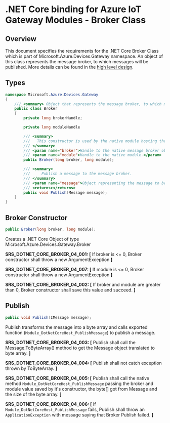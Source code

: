 .NET Core binding for Azure IoT Gateway Modules - Broker Class
==============================================================

Overview
--------


This document specifies the requirements for the .NET Core Broker Class which is part of Microsoft.Azure.Devices.Gateway namespace. 
An object of this class represents the message broker, to which messages will be published. 
More details can be found in the [high level design](./dotnet_core_binding_hld.md).

Types
-----
```C#
namespace Microsoft.Azure.Devices.Gateway
{
    /// <summary> Object that represents the message broker, to which messsages will be published </summary>
    public class Broker
    {
        private long brokerHandle;

        private long moduleHandle

        /// <summary>
        ///   This constructor is used by the native module hosting the CLR. The .NET Core module implementation will receive an instance of Broker and will never instantiate one directly. 
        /// </summary>
        /// <param name="broker">Handle to the native message broker object.</param>
        /// <param name="module">Handle to the native module.</param>
        public Broker(long broker, long module);

        /// <summary>
        ///     Publish a message to the message broker. 
        /// </summary>
        /// <param name="message">Object representing the message to be published to the broker.</param>
        /// <returns></returns>
        public void Publish(Message message);
    }
}
```

Broker Constructor
----------------------
```C#
public Broker(long broker, long module);
```
Creates a .NET Core Object of type Microsoft.Azure.Devices.Gateway.Broker

**SRS_DOTNET_CORE_BROKER_04_001: [** If broker is <= 0, Broker constructor shall throw a new ArgumentException **]**

**SRS_DOTNET_CORE_BROKER_04_007: [** If module is <= 0, Broker constructor shall throw a new ArgumentException  **]**

**SRS_DOTNET_CORE_BROKER_04_002: [** If broker and module are greater than 0, Broker constructor shall save this value and succeed. **]**


Publish
-------
```C#
public void Publish(IMessage message);
```
Publish transforms the message into a byte array and calls exported function (`Module_DotNetCoreHost_PublishMessage`) to publish a message.

**SRS_DOTNET_CORE_BROKER_04_003: [** Publish shall call the Message.ToByteArray() method to get the Message object translated to byte array.  **]**

**SRS_DOTNET_CORE_BROKER_04_004: [** Publish shall not catch exception thrown by ToByteArray.  **]**

**SRS_DOTNET_CORE_BROKER_04_005: [** Publish shall call the native method `Module_DotNetCoreHost_PublishMessage` passing the broker and module value saved by it's constructor, the byte[] got from Message and the size of the byte array. **]**

**SRS_DOTNET_CORE_BROKER_04_006: [** If `Module_DotNetCoreHost_PublishMessage` fails, Publish shall throw an `ApplicationException` with message saying that Broker Publish failed. **]**